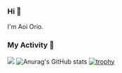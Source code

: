 ### Hi 🍳
I'm Aoi Orio.

<!--
**aoiorio/aoiorio** is a ✨ _special_ ✨ repository because its `README.md` (this file) appears on your GitHub profile.

Here are some ideas to get you started:

- 🔭 I’m currently working on ...
- 🌱 I’m currently learning ...
- 👯 I’m looking to collaborate on ...
- 🤔 I’m looking for help with ...
- 💬 Ask me about ...
- 📫 How to reach me: ...
- 😄 Pronouns: ...
- ⚡ Fun fact: ...
-->
<!-- - [![trophy](https://github-profile-trophy.vercel.app/?username=aoiorio=dark)](https://github.com/ryo-ma/github-profile-trophy)  -->


### My Activity 🫠
![](http://github-profile-summary-cards.vercel.app/api/cards/profile-details?username=aoiorio&theme=zenburn)
![Anurag's GitHub stats](https://github-readme-stats.vercel.app/api?username=aoiorio&show_icons=true&theme=Gradient)
[![trophy](https://github-profile-trophy.vercel.app/?username=aoiorio&theme=onedark)](https://github.com/ryo-ma/github-profile-trophy)
